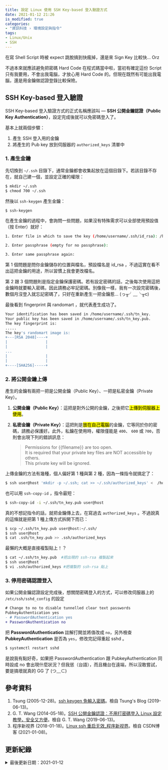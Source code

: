 ```yaml
---
title: 設定 Linux 使用 SSH Key-based 登入驗證方式
date: 2021-01-12 21:26
is_modified: true  
categories:
- "資訊科技 › 環境設定與指令"
tags:
- Linux/Unix 
- SSH
--- 
```


在寫 Shell Script 時被 expect 跳脫搞到快瘋掉，還是來 Sign Key 比較快... Orz 
 
不過本來就應該避免把密碼 Hard Code 在程式碼當中啦，當初有確定這份 Script 只有我要用，不會出我電腦，才放心用 Hard Code 的。但現在既然有可能出我電腦，還是用金鑰做認證登錄比較保險。

<!--more-->


## SSH Key-based 登入驗證
SSH Key-based 登入驗證方式的正式名稱應該叫 — **SSH 公開金鑰認證（Public Key Authentication）**，設定完成後就可以免密碼登入了。

基本上就兩個步驟：
1. 產生 SSH 登入用的金鑰
2. 將產生的 Pub key 放到伺服器的 `authorized_keys` 清單中


### 1. 產生金鑰
先切換到 `~/.ssh` 目錄下，通常金鑰都會收集起放在這個目錄下。若該目錄不存在，就自己建一個，並設定正確的權限：
```bash
$ mkdir ~/.ssh 
$ chmod 700 ~/.ssh
```

然後以 `ssh-keygen` 產生金鑰：
```bash
$ ssh-keygen
```
<p class="paragraph-spacing"></p>

在產生金鑰的過程中，會詢問一些問題，如果沒有特殊需求可以全部使用預設值（按 Enter）就好：

```bash
1. Enter file in which to save the key (/home/username/.ssh/id_rsa): /home/username/.ssh/tn_key

2. Enter passphrase (empty for no passphrase): 

3. Enter same passphrase again: 
```
第 1 個問題是問你金鑰儲存的位置與檔名，預設檔名是 id_rsa ，不過這實在看不出這把金鑰的用途，所以習慣上我會更改檔名。

第 2 跟 3 個問題則是指定金鑰保護密碼。若有設定密碼的話，之後每次使用這把金鑰時就要輸入密碼，因此請務必牢記密碼。別像我一樣，我有一次設完密碼後，數個月沒登入就忘記密碼了，只好在重新產生一把金鑰惹...
(っ╥╯﹏╰╥c)

<p class="paragraph-spacing"></p>

最後看到 fingerprint 與 randomart ，就代表產生成功了。
```bash
Your identification has been saved in /home/username/.ssh/tn_key. 
Your public key has been saved in /home/username/.ssh/tn_key.pub.
The key fingerprint is:
.....
The key's randomart image is:
+---[RSA 2048]----+
|                 |
|                 |
...
|                 |
|                 |
+----[SHA256]-----+
```


### 2. 將公開金鑰上傳
產生的金鑰有兩把一把是公開金鑰（Public Key）、一把是私密金鑰（Private Key）。
1. **公開金鑰（Public Key）**：這把是對外公開的金鑰，之後把它<mark>上傳到伺服器上使用</mark>。
2. **私密金鑰（Private Key）**：這把則是<mark>放在自己電腦</mark>的金鑰，它等同於你的密碼，請務必保護好。此外，私鑰在使用時，權限僅能是 `400`、 `600` 或 `700`，否則會出現下列的錯誤訊息：
    
    > Permissions for {{filename}}  are too open.  
    > It is required that your private key files are NOT accessible by others.   
    > This private key will be ignored.

<p class="paragraph-spacing"></p>

上傳金鑰的方法有幾種，個人偏好第 1 種與第 2 種，因為一條指令就搞定了：

```bash
$ ssh user@host 'mkdir -p ~/.ssh; cat >> ~/.ssh/authorized_keys' <  /home/username/.ssh/tn_key.pub
```
<p class="paragraph-spacing"></p>

也可以用 `ssh-copy-id` ，指令最短：
```bash
$ ssh-copy-id -i ~/.ssh/tn_key.pub user@host
```
<p class="paragraph-spacing"></p>

真的不想記指令的話，就把金鑰傳上去，在寫過去 `authorized_keys` 。不過說真的這條就是把第 1 種上傳方式拆開下而已：
```bash
$ scp ~/.ssh/tn_key.pub user@host:~/.ssh/
$ ssh user@host
$ cat .ssh/tn_key.pub >> .ssh/authorized_keys
```
 
<p class="paragraph-spacing"></p> 

最懶的大概是直接複製貼上！？
```bash
$ cat ~/.ssh/tn_key.pub  #把出現的 ssh-rsa 複製起來
$ ssh user@host
$ vi .ssh/authorized_keys #把複製的 ssh-rsa 貼上
```


### 3. 停用密碼認證登入
如果公開金鑰認證設定完成後，想關閉密碼登入的方式，可以修改伺服器上的  `/etc/ssh/sshd_config` 的設定
```diff
# Change to no to disable tunnelled clear text passwords
PubkeyAuthentication yes
- # PasswordAuthentication yes
+ PasswordAuthentication no
```
把 **PasswordAuthentication** 註解打開並將值改成 `no`，另外檢查 **PubkeyAuthentication** 是否為  `yes`，修改完記得重起 sshd 。

```bash
$ systemctl restart sshd
```
<p class="paragraph-spacing"></p> 

是說我有點好奇，如果把 PasswordAuthentication 跟 PubkeyAuthentication 同時設成 no 會出現什麼狀況？但我慫（台語），而且機台在遠端，所以沒敢嘗試，要是搞壞就真的 GG 了  (つ﹏⊂)



## 參考資料 
1. Tsung (2005-12-28)。[ssh keygen 免輸入密碼](https://blog.longwin.com.tw/2005/12/ssh_keygen_no_passwd/)。檢自 Tsung's Blog (2019-06-13)。
2. G. T. Wang (2014-05-18)。[SSH 公開金鑰認證：不用打密碼登入 Linux 設定教學，安全又方便](https://blog.gtwang.org/linux/linux-ssh-public-key-authentication/)。檢自 G. T. Wang (2019-06-13)。
5. 程序新视界 (2018-01-18)。[Linux ssh 重启无效_程序新视界](https://blog.csdn.net/wo541075754/article/details/79092281)。檢自 CSDN博客 (2021-01-08)。



## 更新紀錄
<details class="update_stamp">
  <summary>最後更新日期：2021-01-12</summary>
  <ul>
    <li>2021-01-12 更新：補上重起 sshd 指令</li>
    <li>2019-06-13 發布</li>
  </ul>
</details>